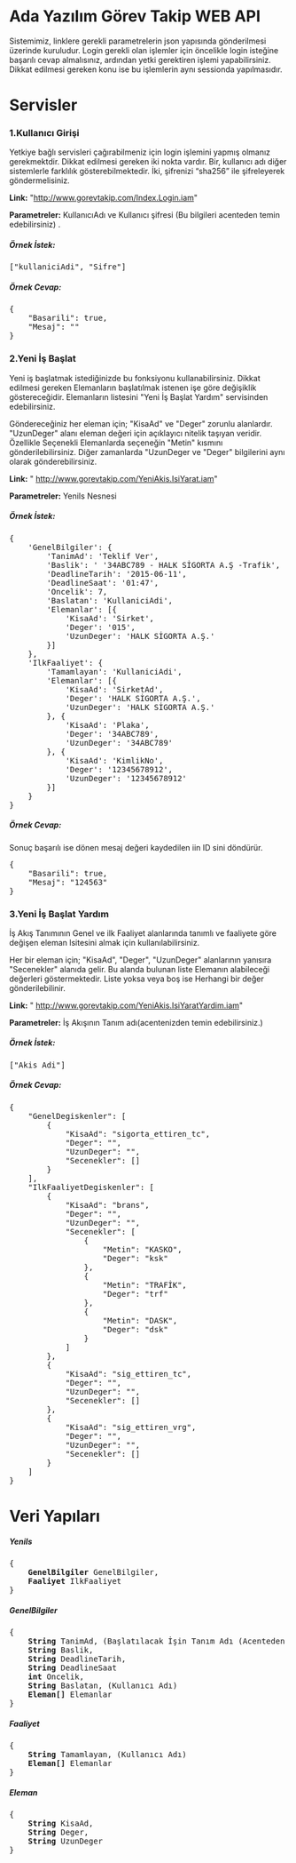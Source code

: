 <h1>Ada Yazılım Görev Takip WEB API</h1>

Sistemimiz, linklere gerekli parametrelerin json yapısında gönderilmesi üzerinde kuruludur. Login gerekli olan işlemler için öncelikle login isteğine başarılı cevap almalısınız, ardından yetki gerektiren işlemi yapabilirsiniz. Dikkat edilmesi gereken konu ise bu işlemlerin aynı sessionda yapılmasıdır.

<h1>Servisler</h1>

<h3>1.Kullanıcı Girişi</h3>
Yetkiye bağlı servisleri çağırabilmeniz için login işlemini yapmış olmanız gerekmektdir. Dikkat edilmesi gereken iki nokta vardır. Bir, kullanıcı adı diğer sistemlerle farklılık gösterebilmektedir. İki, şifrenizi “sha256” ile şifreleyerek göndermelisiniz.

**Link:** "http://www.gorevtakip.com/Index.Login.iam"

**Parametreler:** KullanıcıAdı ve Kullanıcı şifresi (Bu bilgileri acenteden temin edebilirsiniz) .

<h5>Örnek İstek:</h5>
<pre>
["kullaniciAdi", "Sifre"]
</pre>

<h5>Örnek Cevap:</h5>

<pre>
{
    "Basarili": true,
    "Mesaj": ""
}
</pre>

<h3>2.Yeni İş Başlat</h3>

Yeni iş başlatmak istediğinizde bu fonksiyonu kullanabilirsiniz. Dikkat edilmesi gereken Elemanların başlatılmak istenen işe göre değişiklik göstereceğidir.  Elemanların listesini "Yeni İş Başlat Yardım" servisinden edebilirsiniz.

Göndereceğiniz her eleman için; "KisaAd" ve "Deger" zorunlu alanlardır. "UzunDeger" alanı eleman değeri için açıklayıcı nitelik taşıyan veridir. Özellikle Seçenekli Elemanlarda seçeneğin "Metin" kısmını gönderilebilirsiniz. Diğer zamanlarda "UzunDeger ve "Deger" bilgilerini aynı olarak gönderebilirsiniz.

**Link:** " http://www.gorevtakip.com/YeniAkis.IsiYarat.iam"

**Parametreler:** YeniIs Nesnesi

<h5>Örnek İstek:</h5>

<pre>
{
    'GenelBilgiler': {
        'TanimAd': 'Teklif Ver',
        'Baslik': ' '34ABC789 - HALK SİGORTA A.Ş -Trafik',
        'DeadlineTarih': '2015-06-11',
        'DeadlineSaat': '01:47',
        'Oncelik': 7,
        'Baslatan': 'KullaniciAdi',
        'Elemanlar': [{
            'KisaAd': 'Sirket',
            'Deger': '015',
            'UzunDeger': 'HALK SİGORTA A.Ş.'
        }]
    },
    'IlkFaaliyet': {
        'Tamamlayan': 'KullaniciAdi',
        'Elemanlar': [{
            'KisaAd': 'SirketAd',
            'Deger': 'HALK SİGORTA A.Ş.',
            'UzunDeger': 'HALK SİGORTA A.Ş.'
        }, {
            'KisaAd': 'Plaka',
            'Deger': '34ABC789',
            'UzunDeger': '34ABC789'
        }, {
            'KisaAd': 'KimlikNo',
            'Deger': '12345678912',
            'UzunDeger': '12345678912'
        }]
    }
}
</pre>

<h5>Örnek Cevap:</h5>

Sonuç başarılı ise dönen mesaj değeri kaydedilen iin ID sini döndürür.

<pre>
{
    "Basarili": true,
    "Mesaj": "124563"
}
</pre>

<h3>3.Yeni İş Başlat Yardım</h3>

İş Akış Tanımının Genel ve ilk Faaliyet alanlarında tanımlı ve faaliyete göre değişen eleman lsitesini almak için kullanılabilirsiniz.

Her bir eleman için; "KisaAd", "Deger", "UzunDeger" alanlarının yanısıra "Secenekler" alanıda gelir. Bu alanda bulunan liste Elemanın alabileceği değerleri göstermektedir. Liste yoksa veya boş ise Herhangi bir değer gönderilebilinir.

**Link:** " http://www.gorevtakip.com/YeniAkis.IsiYaratYardim.iam"

**Parametreler:** İş Akışının Tanım adı(acentenizden temin edebilirsiniz.)

<h5>Örnek İstek:</h5>
<pre>
["Akis Adi"]
</pre>

<h5>Örnek Cevap:</h5>
<pre>
{
    "GenelDegiskenler": [
        {
            "KisaAd": "sigorta_ettiren_tc",
            "Deger": "",
            "UzunDeger": "",
            "Secenekler": []
        }
    ],
    "IlkFaaliyetDegiskenler": [
        {
            "KisaAd": "brans",
            "Deger": "",
            "UzunDeger": "",
            "Secenekler": [
                {
                    "Metin": "KASKO",
                    "Deger": "ksk"
                },
                {
                    "Metin": "TRAFİK",
                    "Deger": "trf"
                },
                {
                    "Metin": "DASK",
                    "Deger": "dsk"
                }
            ]
        },
        {
            "KisaAd": "sig_ettiren_tc",
            "Deger": "",
            "UzunDeger": "",
            "Secenekler": []
        },
        {
            "KisaAd": "sig_ettiren_vrg",
            "Deger": "",
            "UzunDeger": "",
            "Secenekler": []
        }
    ]
}
</pre>
<h1>Veri Yapıları</h1>

<h5>YeniIs</h5>
<pre>
{
    <strong>GenelBilgiler</strong> GenelBilgiler,
    <strong>Faaliyet</strong> IlkFaaliyet
}
</pre>
<h5>GenelBilgiler</h5>

<pre>
{
    <strong>String</strong> TanimAd, (Başlatılacak İşin Tanım Adı (Acenteden Alabilirsiniz.))
    <strong>String</strong> Baslik,
    <strong>String</strong> DeadlineTarih,
    <strong>String</strong> DeadlineSaat
    <strong>int</strong> Oncelik,
    <strong>String</strong> Baslatan, (Kullanıcı Adı)
    <strong>Eleman[]</strong> Elemanlar
}
</pre>


<h5>Faaliyet</h5>

<pre>
{
    <strong>String</strong> Tamamlayan, (Kullanıcı Adı)
    <strong>Eleman[]</strong> Elemanlar
}
</pre>

<h5>Eleman</h5>
<pre>
{
    <strong>String</strong> KisaAd,
    <strong>String</strong> Deger,
    <strong>String</strong> UzunDeger
}
</pre>
